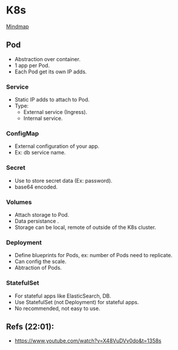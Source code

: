 # K8s

[Mindmap](https://raw.githack.com/tw-wong/learn-k8s/master/mindmap.html)

## Pod

- Abstraction over container.
- 1 app per Pod.
- Each Pod get its own IP adds.

### Service

- Static IP adds to attach to Pod.
- Type:
    - External service (Ingress).
    - Internal service.

### ConfigMap

- External configuration of your app.
- Ex: db service name.

### Secret

- Use to store secret data (Ex: password).
- base64 encoded.

### Volumes

- Attach storage to Pod.
- Data persistance . 
- Storage can be local, remote of outside of the K8s cluster.

### Deployment
- Define blueprints for Pods, ex: number of Pods need to replicate.
- Can config the scale.
- Abtraction of Pods.

### StatefulSet
- For stateful apps like ElasticSearch, DB.
- Use StatefulSet (not Deployment) for stateful apps.
- No recommended, not easy to use.


## Refs (22:01):
- https://www.youtube.com/watch?v=X48VuDVv0do&t=1358s